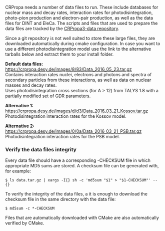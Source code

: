 CRPropa needs a number of data files to run. These include databases for nuclear mass and decay rates, interaction rates for photodisintegration, photo-pion production and electron-pair production, as well as the data files for DINT and EleCa.
The scripts and files that are used to prepare the data files are tracked by the [CRPropa3-data repository](https://github.com/CRPropa/CRPropa3-data).  

Since a git repository is not well suited to store these large files, they are downloaded automatically during cmake configuration. In case you want to use a different photodisintegration model use the link to the alternative tarballs below and extract them to your install folder. 

**Default data files:** https://crpropa.desy.de/images/8/83/Data_2016_05_23.tar.gz  
Contains interaction rates nuclei, electrons and photons and spectra of secondary particles from these interactions, as well as data on nuclear masses and decay rates.  
Uses photodisintegration cross sections (for A > 12) from TALYS 1.8 with a partially modified set of GDR parameters.

**Alternative 1:** https://crpropa.desy.de/images/d/d3/Data_2016_03_21_Kossov.tar.gz  
Photodisintegration interaction rates for the Kossov model.

**Alternative 2:** https://crpropa.desy.de/images/0/0a/Data_2016_03_21_PSB.tar.gz  
Photodisintegration interaction rates for the PSB model.

### Verify the data files integrity

Every data file should have a corresponding -CHECKSUM file in which appropriate MD5 sums are stored. A checksum file can be generated with, for example:
```
$ ls data.tar.gz | xargs -I{} sh -c 'md5sum "$1" > "$1-CHECKSUM"' -- {}
```
To verify the integrity of the data files, a it is enough to download the checksum file in the same directory with the data file:
```
$ md5sum -c *-CHECKSUM
```
Files that are automatically downloaded with CMake are also automatically verified by CMake.